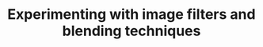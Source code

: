 ---
title: Experimenting with image filters and blending techniques
tags: [Photography, Image Processing]
style: fill
color: light
description: hi
---